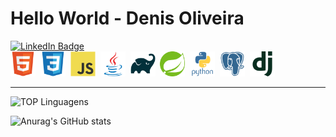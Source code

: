   <div id="badges">
    <h1>Hello World - Denis Oliveira</h1>
  <a href = "https://www.linkedin.com/in/denisoliveiradev">
    <img src="https://img.shields.io/badge/LinkedIn-blue?style=for-the-badge&logo=linkedin&logoColor=white" alt="LinkedIn Badge"/>
  </a>
</div>
<div>
  <img src="https://github.com/devicons/devicon/blob/master/icons/html5/html5-original.svg" title="HTML5" alt="HTML" width="40" height="40"/>&nbsp;
  <img src="https://github.com/devicons/devicon/blob/master/icons/css3/css3-original.svg" title="HTML5" alt="HTML" width="40" height="40"/>&nbsp;
  <img src="https://github.com/devicons/devicon/blob/master/icons/javascript/javascript-original.svg" title="JavaScript" alt="JavaScript" width="40"/>&nbsp;
  <img src="https://github.com/devicons/devicon/blob/master/icons/java/java-original.svg" title="JavaScript" alt="JavaScript" width="40"/>&nbsp;
  <img src="https://github.com/devicons/devicon/blob/master/icons/gradle/gradle-plain.svg" title="JavaScript" alt="JavaScript" width="40"/>&nbsp;
  <img src="https://github.com/devicons/devicon/blob/master/icons/spring/spring-original.svg" title="SpringBoot" alt="JavaScript" width="40"/>&nbsp;
  <img src="https://github.com/devicons/devicon/blob/master/icons/python/python-original-wordmark.svg" title="Python" alt="Python" width="40"/>&nbsp;
  <img src="https://github.com/devicons/devicon/blob/master/icons/postgresql/postgresql-plain.svg" title="PostgreSQL" alt="PostgreSQL" width="40" height="40"/>&nbsp;
  <img src="https://github.com/devicons/devicon/blob/master/icons/django/django-plain.svg" title="Django" alt="Django" width="40" height="40"/>&nbsp;
 

  
</div>

---
![TOP Linguagens](https://github-readme-stats.vercel.app/api/top-langs/?username=DenyCodes&layout=compact&theme=dracula)

![Anurag's GitHub stats](https://github-readme-stats.vercel.app/api?username=DenyCodes&show_icons=true&theme=radical)


